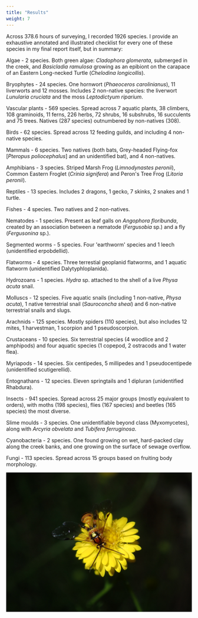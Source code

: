 ```yaml
---
title: "Results"
weight: 7
---
```


Across 378.6 hours of surveying, I recorded 1926 species. I provide an exhaustive annotated and illustrated checklist for every one of these species in my final report itself, but in summary:

Algae - 2 species. Both green algae: *Cladophora glomerata*, submerged in the creek, and *Basicladia ramulosa* growing as an epibiont on the carapace of an Eastern Long-necked Turtle (*Chelodina longicollis*).

Bryophytes - 24 species. One hornwort (*Phaeoceros carolinianus*), 11 liverworts and 12 mosses. Includes 2 non-native species: the liverwort *Lunularia cruciata* and the moss *Leptodictyum riparium*.

Vascular plants - 569 species. Spread across 7 aquatic plants, 38 climbers, 108 graminoids, 11 ferns, 226 herbs, 72 shrubs, 16 subshrubs, 16 succulents and 75 trees. Natives (287 species) outnumbered by non-natives (308).

Birds - 62 species. Spread across 12 feeding guilds, and including 4 non-native species. 

Mammals - 6 species. Two natives (both bats, Grey-headed Flying-fox [*Pteropus poliocephalus*] and an unidentified bat), and 4 non-natives.

Amphibians - 3 species. Striped Marsh Frog (*Limnodynastes peronii*), Common Eastern Froglet (*Crinia signifera*) and Peron's Tree Frog (*Litoria peronii*).   

Reptiles - 13 species. Includes 2 dragons, 1 gecko, 7 skinks, 2 snakes and 1 turtle. 

Fishes - 4 species. Two natives and 2 non-natives. 

Nematodes - 1 species. Present as leaf galls on *Angophora floribunda*, created by an association between a nematode (*Fergusobia* sp.) and a fly (*Fergusonina* sp.).

Segmented worms - 5 species. Four 'earthworm' species and 1 leech (unidentified erpobdellid). 

Flatworms - 4 species. Three terrestial geoplanid flatworms, and 1 aquatic flatworm  (unidentified Dalytyphloplanida). 

Hydrozoans - 1 species. *Hydra* sp. attached to the shell of a live *Physa acuta* snail. 

Molluscs - 12 species. Five aquatic snails (including 1 non-native, *Physa acuta*), 1 native terrestrial snail (*Sauroconcha sheai*) and 6 non-native terrestrial snails and slugs.

Arachnids - 125 species. Mostly spiders (110 species), but also includes 12 mites, 1 harvestman, 1 scorpion and 1 pseudoscorpion.

Crustaceans - 10 species. Six terrestrial species (4 woodlice and 2 amphipods) and four aquatic species (1 copepod, 2 ostracods and 1 water flea). 

Myriapods - 14 species. Six centipedes, 5 millipedes and 1 pseudocentipede (unidentified scutigerellid).

Entognathans - 12 species. Eleven springtails and 1 dipluran (unidentified Rhabdura).

Insects - 941 species. Spread across 25 major groups (mostly equivalent to orders), with moths (198 species), flies (167 species) and beetles (165 species) the most diverse.

Slime moulds - 3 species. One unidentifiable beyond class (Myxomycetes), along with *Arcyria obvelata* and *Tubifera ferruginosa*. 

Cyanobacteria - 2 species. One found growing on wet, hard-packed clay along the creek banks, and one growing on the surface of sewage overflow.

Fungi - 113 species. Spread across 15 groups based on fruiting body morphology.

![](wasp.JPG)